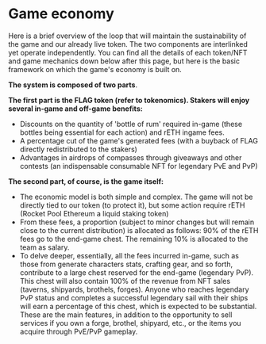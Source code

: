 # Game economy

Here is a brief overview of the loop that will maintain the sustainability of the game and our already live token. The two components are interlinked yet operate independently. You can find all the details of each token/NFT and game mechanics down below after this page, but here is the basic framework on which the game's economy is built on.



**The system is composed of two parts**.&#x20;

**The first part is the FLAG token (refer to tokenomics). Stakers will enjoy several in-game and off-game benefits:**

* Discounts on the quantity of 'bottle of rum' required in-game (these bottles being essential for each action) and rETH ingame fees.
* A percentage cut of the game's generated fees (with a buyback of FLAG directly redistributed to the stakers)
* Advantages in airdrops of compasses through giveaways and other contests (an indispensable consumable NFT for legendary PvE and PvP)



**The second part, of course, is the game itself:**&#x20;

* The economic model is both simple and complex. The game will not be directly tied to our token (to protect it), but some action require rETH (Rocket Pool Ethereum a liquid staking token)
* From these fees, a proportion (subject to minor changes but will remain close to the current distribution) is allocated as follows: 90% of the rETH fees go to the end-game chest. The remaining 10% is allocated to the team as salary.
* To delve deeper, essentially, all the fees incurred in-game, such as those from generate characters stats, crafting gear, and so forth, contribute to a large chest reserved for the end-game (legendary PvP). This chest will also contain 100% of the revenue from NFT sales (taverns, shipyards, brothels, forges). Anyone who reaches legendary PvP status and completes a successful legendary sail with their ships will earn a percentage of this chest, which is expected to be substantial. These are the main features, in addition to the opportunity to sell services if you own a forge, brothel, shipyard, etc., or the items you acquire through PvE/PvP gameplay.
